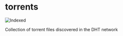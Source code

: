 torrents 
========
![Indexed](https://img.shields.io/badge/indexed-36591-blue)

Collection of torrent files discovered in the DHT network
